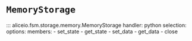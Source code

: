 # `MemoryStorage`

::: aliceio.fsm.storage.memory.MemoryStorage
    handler: python
    selection:
    options:
      members:
        - set_state
        - get_state
        - set_data
        - get_data
        - close
